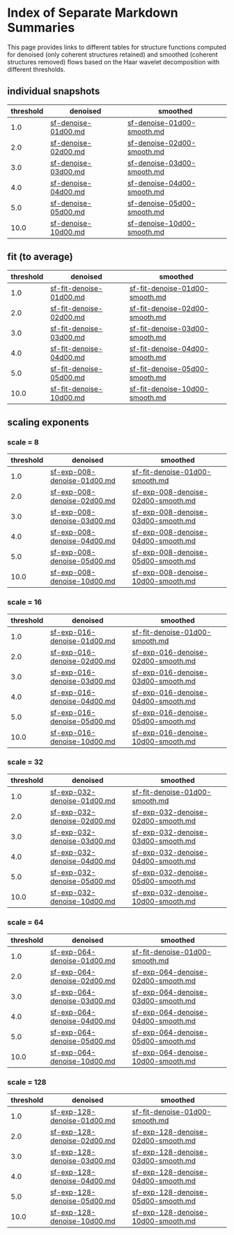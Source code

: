 # Index of Separate Markdown Summaries

This page provides links to different tables for structure functions computed for denoised (only coherent structures retained) and smoothed (coherent structures removed) flows based on the Haar wavelet decomposition with different thresholds.

## individual snapshots

| threshold | denoised | smoothed |
|-----------|----------|----------|
|  1.0      | [sf-denoise-01d00.md](sf-denoise-01d00.md) | [sf-denoise-01d00-smooth.md](sf-denoise-01d00-smooth.md) |
|  2.0      | [sf-denoise-02d00.md](sf-denoise-02d00.md) | [sf-denoise-02d00-smooth.md](sf-denoise-02d00-smooth.md) |
|  3.0      | [sf-denoise-03d00.md](sf-denoise-03d00.md) | [sf-denoise-03d00-smooth.md](sf-denoise-03d00-smooth.md) |
|  4.0      | [sf-denoise-04d00.md](sf-denoise-04d00.md) | [sf-denoise-04d00-smooth.md](sf-denoise-04d00-smooth.md) |
|  5.0      | [sf-denoise-05d00.md](sf-denoise-05d00.md) | [sf-denoise-05d00-smooth.md](sf-denoise-05d00-smooth.md) |
| 10.0      | [sf-denoise-10d00.md](sf-denoise-10d00.md) | [sf-denoise-10d00-smooth.md](sf-denoise-10d00-smooth.md) |

## fit (to average)

| threshold | denoised | smoothed |
|-----------|----------|----------|
|  1.0      | [sf-fit-denoise-01d00.md](sf-fit-denoise-01d00.md) | [sf-fit-denoise-01d00-smooth.md](sf-fit-denoise-01d00-smooth.md) |
|  2.0      | [sf-fit-denoise-02d00.md](sf-fit-denoise-02d00.md) | [sf-fit-denoise-02d00-smooth.md](sf-fit-denoise-02d00-smooth.md) |
|  3.0      | [sf-fit-denoise-03d00.md](sf-fit-denoise-03d00.md) | [sf-fit-denoise-03d00-smooth.md](sf-fit-denoise-03d00-smooth.md) |
|  4.0      | [sf-fit-denoise-04d00.md](sf-fit-denoise-04d00.md) | [sf-fit-denoise-04d00-smooth.md](sf-fit-denoise-04d00-smooth.md) |
|  5.0      | [sf-fit-denoise-05d00.md](sf-fit-denoise-05d00.md) | [sf-fit-denoise-05d00-smooth.md](sf-fit-denoise-05d00-smooth.md) |
| 10.0      | [sf-fit-denoise-10d00.md](sf-fit-denoise-10d00.md) | [sf-fit-denoise-10d00-smooth.md](sf-fit-denoise-10d00-smooth.md) |

## scaling exponents

### scale = 8

| threshold | denoised | smoothed |
|-----------|----------|----------|
|  1.0      | [sf-exp-008-denoise-01d00.md](sf-exp-008-denoise-01d00.md) | [sf-fit-denoise-01d00-smooth.md](sf-fit-denoise-01d00-smooth.md) |
|  2.0      | [sf-exp-008-denoise-02d00.md](sf-exp-008-denoise-02d00.md) | [sf-exp-008-denoise-02d00-smooth.md](sf-exp-008-denoise-02d00-smooth.md) |
|  3.0      | [sf-exp-008-denoise-03d00.md](sf-exp-008-denoise-03d00.md) | [sf-exp-008-denoise-03d00-smooth.md](sf-exp-008-denoise-03d00-smooth.md) |
|  4.0      | [sf-exp-008-denoise-04d00.md](sf-exp-008-denoise-04d00.md) | [sf-exp-008-denoise-04d00-smooth.md](sf-exp-008-denoise-04d00-smooth.md) |
|  5.0      | [sf-exp-008-denoise-05d00.md](sf-exp-008-denoise-05d00.md) | [sf-exp-008-denoise-05d00-smooth.md](sf-exp-008-denoise-05d00-smooth.md) |
| 10.0      | [sf-exp-008-denoise-10d00.md](sf-exp-008-denoise-10d00.md) | [sf-exp-008-denoise-10d00-smooth.md](sf-exp-008-denoise-10d00-smooth.md) |

### scale = 16

| threshold | denoised | smoothed |
|-----------|----------|----------|
|  1.0      | [sf-exp-016-denoise-01d00.md](sf-exp-016-denoise-01d00.md) | [sf-fit-denoise-01d00-smooth.md](sf-fit-denoise-01d00-smooth.md) |
|  2.0      | [sf-exp-016-denoise-02d00.md](sf-exp-016-denoise-02d00.md) | [sf-exp-016-denoise-02d00-smooth.md](sf-exp-016-denoise-02d00-smooth.md) |
|  3.0      | [sf-exp-016-denoise-03d00.md](sf-exp-016-denoise-03d00.md) | [sf-exp-016-denoise-03d00-smooth.md](sf-exp-016-denoise-03d00-smooth.md) |
|  4.0      | [sf-exp-016-denoise-04d00.md](sf-exp-016-denoise-04d00.md) | [sf-exp-016-denoise-04d00-smooth.md](sf-exp-016-denoise-04d00-smooth.md) |
|  5.0      | [sf-exp-016-denoise-05d00.md](sf-exp-016-denoise-05d00.md) | [sf-exp-016-denoise-05d00-smooth.md](sf-exp-016-denoise-05d00-smooth.md) |
| 10.0      | [sf-exp-016-denoise-10d00.md](sf-exp-016-denoise-10d00.md) | [sf-exp-016-denoise-10d00-smooth.md](sf-exp-016-denoise-10d00-smooth.md) |

### scale = 32

| threshold | denoised | smoothed |
|-----------|----------|----------|
|  1.0      | [sf-exp-032-denoise-01d00.md](sf-exp-032-denoise-01d00.md) | [sf-fit-denoise-01d00-smooth.md](sf-fit-denoise-01d00-smooth.md) |
|  2.0      | [sf-exp-032-denoise-02d00.md](sf-exp-032-denoise-02d00.md) | [sf-exp-032-denoise-02d00-smooth.md](sf-exp-032-denoise-02d00-smooth.md) |
|  3.0      | [sf-exp-032-denoise-03d00.md](sf-exp-032-denoise-03d00.md) | [sf-exp-032-denoise-03d00-smooth.md](sf-exp-032-denoise-03d00-smooth.md) |
|  4.0      | [sf-exp-032-denoise-04d00.md](sf-exp-032-denoise-04d00.md) | [sf-exp-032-denoise-04d00-smooth.md](sf-exp-032-denoise-04d00-smooth.md) |
|  5.0      | [sf-exp-032-denoise-05d00.md](sf-exp-032-denoise-05d00.md) | [sf-exp-032-denoise-05d00-smooth.md](sf-exp-032-denoise-05d00-smooth.md) |
| 10.0      | [sf-exp-032-denoise-10d00.md](sf-exp-032-denoise-10d00.md) | [sf-exp-032-denoise-10d00-smooth.md](sf-exp-032-denoise-10d00-smooth.md) |

### scale = 64

| threshold | denoised | smoothed |
|-----------|----------|----------|
|  1.0      | [sf-exp-064-denoise-01d00.md](sf-exp-064-denoise-01d00.md) | [sf-fit-denoise-01d00-smooth.md](sf-fit-denoise-01d00-smooth.md) |
|  2.0      | [sf-exp-064-denoise-02d00.md](sf-exp-064-denoise-02d00.md) | [sf-exp-064-denoise-02d00-smooth.md](sf-exp-064-denoise-02d00-smooth.md) |
|  3.0      | [sf-exp-064-denoise-03d00.md](sf-exp-064-denoise-03d00.md) | [sf-exp-064-denoise-03d00-smooth.md](sf-exp-064-denoise-03d00-smooth.md) |
|  4.0      | [sf-exp-064-denoise-04d00.md](sf-exp-064-denoise-04d00.md) | [sf-exp-064-denoise-04d00-smooth.md](sf-exp-064-denoise-04d00-smooth.md) |
|  5.0      | [sf-exp-064-denoise-05d00.md](sf-exp-064-denoise-05d00.md) | [sf-exp-064-denoise-05d00-smooth.md](sf-exp-064-denoise-05d00-smooth.md) |
| 10.0      | [sf-exp-064-denoise-10d00.md](sf-exp-064-denoise-10d00.md) | [sf-exp-064-denoise-10d00-smooth.md](sf-exp-064-denoise-10d00-smooth.md) |

### scale = 128

| threshold | denoised | smoothed |
|-----------|----------|----------|
|  1.0      | [sf-exp-128-denoise-01d00.md](sf-exp-128-denoise-01d00.md) | [sf-fit-denoise-01d00-smooth.md](sf-fit-denoise-01d00-smooth.md) |
|  2.0      | [sf-exp-128-denoise-02d00.md](sf-exp-128-denoise-02d00.md) | [sf-exp-128-denoise-02d00-smooth.md](sf-exp-128-denoise-02d00-smooth.md) |
|  3.0      | [sf-exp-128-denoise-03d00.md](sf-exp-128-denoise-03d00.md) | [sf-exp-128-denoise-03d00-smooth.md](sf-exp-128-denoise-03d00-smooth.md) |
|  4.0      | [sf-exp-128-denoise-04d00.md](sf-exp-128-denoise-04d00.md) | [sf-exp-128-denoise-04d00-smooth.md](sf-exp-128-denoise-04d00-smooth.md) |
|  5.0      | [sf-exp-128-denoise-05d00.md](sf-exp-128-denoise-05d00.md) | [sf-exp-128-denoise-05d00-smooth.md](sf-exp-128-denoise-05d00-smooth.md) |
| 10.0      | [sf-exp-128-denoise-10d00.md](sf-exp-128-denoise-10d00.md) | [sf-exp-128-denoise-10d00-smooth.md](sf-exp-128-denoise-10d00-smooth.md) |
